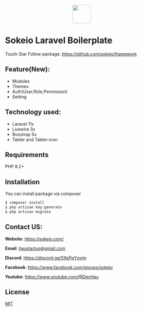 <p align="center"><img style="width:60px; border-radius: 3px;" src="./sokeio.webp">
</p>

# Sokeio Laravel Boilerplate

Touch Star Follow package: https://github.com/sokeio/framework


## Feature(New):

-   Modules
-   Themes
-   Auth(User,Role,Permission)
-   Setting

## Technology used:

-   Laravel 11x
-   Livewire 3x
-   Boostrap 5x
-   Tabler and Tabler-icon

## Requirements

PHP 8.2+

## Installation

You can install package via composer

```bash
$ composer install
$ php artisan key:generate
$ php artisan migrate

```


## Contact US:

**Website**: https://sokeio.com/

**Email**: haustartup@gmail.com

**Discord**: https://discord.gg/5XePqYxyjm

**Facebook**: https://www.facebook.com/groups/sokeio

**Youtube**: https://www.youtube.com/@DevHau

## License

[MIT](./LICENSE)
